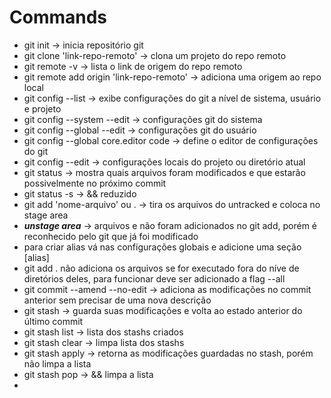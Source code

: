 # Commands

- git init -> inicia repositório git
- git clone 'link-repo-remoto' -> clona um projeto do repo remoto
- git remote -v -> lista o link de origem do repo remoto
- git remote add origin 'link-repo-remoto' -> adiciona uma origem ao repo local
- git config --list -> exibe configurações do git a nível de sistema, usuário e projeto
- git config --system --edit -> configurações git do sistema
- git config --global --edit -> configurações git do usuário
- git config --global core.editor code -> define o editor de configurações do git
- git config --edit -> configurações locais do projeto ou diretório atual
- git status -> mostra quais arquivos foram modificados e que estarão possivelmente no próximo commit
- git status -s -> && reduzido
- git add 'nome-arquivo' ou . -> tira os arquivos do untracked e coloca no stage area
- ***unstage area*** -> arquivos e não foram adicionados no git add, porém é reconhecido pelo git que já foi modificado
- para criar alias vá nas configurações globais e adicione uma seção [alias]
- git add . não adiciona os arquivos se for executado fora do níve de diretórios deles, para funcionar deve ser adicionado a flag --all
- git commit --amend --no-edit -> adiciona as modificações no commit anterior sem precisar de uma nova descrição
- git stash -> guarda suas modificações e volta ao estado anterior do último commit
- git stash list -> lista dos stashs criados
- git stash clear -> limpa lista dos stashs
- git stash apply -> retorna as modificações guardadas no stash, porém não limpa a lista
- git stash pop -> && limpa a lista
- 